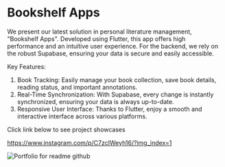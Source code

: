 # Bookshelf Apps

We present our latest solution in personal literature management, "Bookshelf Apps". Developed using Flutter, this app offers high performance and an intuitive user experience. For the backend, we rely on the robust Supabase, ensuring your data is secure and easily accessible.

Key Features:
1. Book Tracking: Easily manage your book collection, save book details, reading status, and important annotations.
2. Real-Time Synchronization: With Supabase, every change is instantly synchronized, ensuring your data is always up-to-date.
3. Responsive User Interface: Thanks to Flutter, enjoy a smooth and interactive interface across various platforms.


Click link below to see project showcases

https://www.instagram.com/p/C7zcIWeyh16/?img_index=1

![Portfolio for readme github](https://github.com/rprasetya/last_project/assets/102443842/e99bf9ed-5f3c-44fb-9ffe-d8cfd5655cc3)
